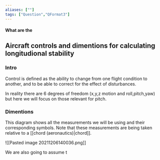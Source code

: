 ```yaml
---
aliases: [""]
tags: ["Question","QFormat3"]
---
```


#### What are the
## Aircraft controls and dimentions for calculating longitudional stability
### Intro
Control is defined as the ability to change from one flight condition to another, and to be able to correct for the effect of disturbances.

In reality there are 6 degrees of freedom (x,y,z motion and roll,pitch,yaw) but here we will focus on those relevant for pitch.

### Dimentions
This diagram shows all the measurements we will be using and their corresponding symbols. Note that these measurements are being taken relative to a [[chord (aeronautics)|chord]].

![[Pasted image 20211206140036.png]]

We are also going to assume t